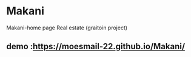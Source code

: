 # Makani
Makani-home page Real estate (graitoin project) 
## demo :https://moesmail-22.github.io/Makani/
